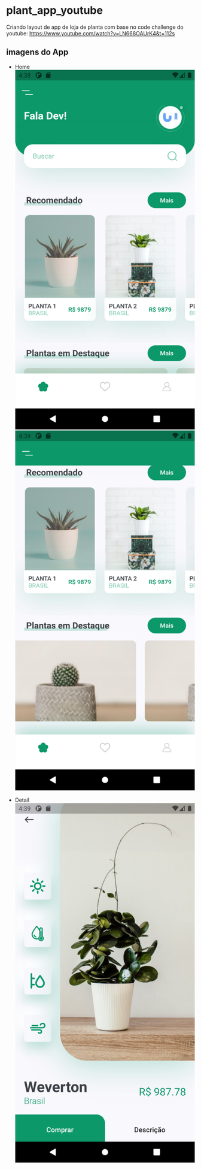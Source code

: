 # plant_app_youtube

Criando layout de app de loja de planta com base no code challenge do youtube: https://www.youtube.com/watch?v=LN668OAUrK4&t=112s

## imagens do App

- Home
![alt text](https://github.com/leowevertonsantos/youtube-flutter-plant-app/blob/main/assets/images/home.png)
![alt text](https://github.com/leowevertonsantos/youtube-flutter-plant-app/blob/main/assets/images/home_2.png?raw=true)

- Detail
![alt text](https://github.com/leowevertonsantos/youtube-flutter-plant-app/blob/main/assets/images/detail.png?raw=true)
            

